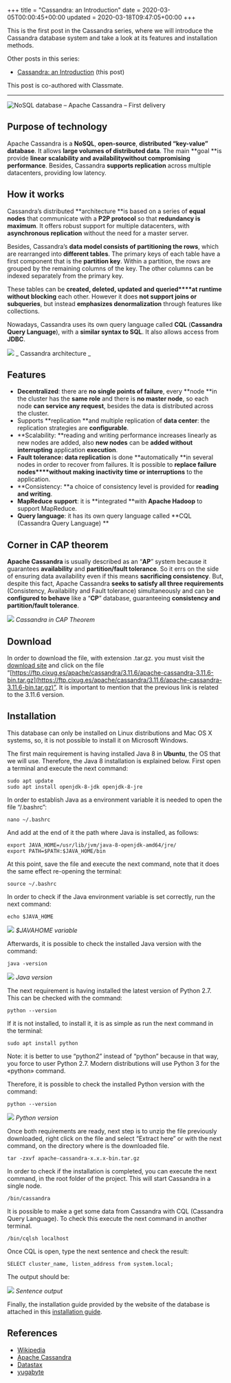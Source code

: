+++
title = "Cassandra: an Introduction"
date = 2020-03-05T00:00:45+00:00
updated = 2020-03-18T09:47:05+00:00
+++

This is the first post in the Cassandra series, where we will introduce the Cassandra database system and take a look at its features and installation methods.

Other posts in this series:

* [Cassandra: an Introduction](/blog/ribw/cassandra-an-introduction/) (this post)

This post is co-authored with Classmate.

----------

![NoSQL database – Apache Cassandra – First delivery](cassandra-database-e1584191543401.jpg)

## Purpose of technology

Apache Cassandra is a **NoSQL**, **open-source**, **distributed “key-value” database**. It allows **large volumes of distributed data**. The main **goal **is provide **linear scalability and availabilitywithout compromising performance**. Besides, Cassandra **supports replication** across multiple datacenters, providing low latency.

## How it works

Cassandra’s distributed **architecture **is based on a series of **equal nodes** that communicate with a **P2P protocol** so that **redundancy is maximum**. It offers robust support for multiple datacenters, with **asynchronous replication** without the need for a master server.

Besides, Cassandra’s **data model consists of partitioning the rows**, which are rearranged into **different tables**. The primary keys of each table have a first component that is the **partition key**. Within a partition, the rows are grouped by the remaining columns of the key. The other columns can be indexed separately from the primary key.

These tables can be **created, deleted, updated and queried****at runtime without blocking** each other. However it does **not support joins or subqueries**, but instead **emphasizes denormalization** through features like collections.

Nowadays, Cassandra uses its own query language called **CQL** (**Cassandra Query Language**), with a **similar syntax to SQL**. It also allows access from **JDBC**.

![](s0GHpggGZXOFcdhypRWV4trU-PkSI6lukEv54pLZnoirh0GlDVAc4LamB1Dy.png)
_ Cassandra architecture _

## Features

* **Decentralized**: there are **no single points of failure**, every **node **in the cluster has the **same role** and there is **no master node**, so each node **can service any request**, besides the data is distributed across the cluster.
* Supports **replication **and multiple replication of **data center**: the replication strategies are **configurable**.
* **Scalability: **reading and writing performance increases linearly as new nodes are added, also **new nodes** can be **added without interrupting** application **execution**.
* **Fault tolerance: data replication** is done **automatically **in several nodes in order to recover from failures. It is possible to **replace failure nodes****without **making** inactivity time or interruptions** to the application.
* **Consistency: **a choice of consistency level is provided for **reading and writing**.
* **MapReduce support**: it is **integrated **with **Apache Hadoop** to support MapReduce.
* **Query language**: it has its own query language called **CQL (Cassandra Query Language) **

## Corner in CAP theorem

**Apache Cassandra** is usually described as an “**AP**” system because it guarantees **availability** and **partition/fault tolerance**. So it errs on the side of ensuring data availability even if this means **sacrificing consistency**. But, despite this fact, Apache Cassandra **seeks to satisfy all three requirements** (Consistency, Availability and Fault tolerance) simultaneously and can be **configured to behave** like a “**CP**” database, guaranteeing **consistency and partition/fault tolerance**.

![](rf3n9LTOKCQVbx4qrn7NPSVcRcwE1LxR_khi-9Qc51Hcbg6BHHPu-0GZjUwD.png)
_Cassandra in CAP Theorem_

## Download

In order to download the file, with extension .tar.gz. you must visit the [download site](https://cassandra.apache.org/download/) and click on the file “[https://ftp.cixug.es/apache/cassandra/3.11.6/apache-cassandra-3.11.6-bin.tar.gz](https://ftp.cixug.es/apache/cassandra/3.11.6/apache-cassandra-3.11.6-bin.tar.gz)”. It is important to mention that the previous link is related to the 3.11.6 version.

## Installation

This database can only be installed on Linux distributions and Mac OS X systems, so, it is not possible to install it on Microsoft Windows.

The first main requirement is having installed Java 8 in **Ubuntu**, the OS that we will use. Therefore, the Java 8 installation is explained below. First open a terminal and execute the next command:

```
sudo apt update
sudo apt install openjdk-8-jdk openjdk-8-jre
```

In order to establish Java as a environment variable it is needed to open the file “/.bashrc”:

```
nano ~/.bashrc
```

And add at the end of it the path where Java is installed, as follows:

```
export JAVA_HOME=/usr/lib/jvm/java-8-openjdk-amd64/jre/
export PATH=$PATH:$JAVA_HOME/bin
```

 At this point, save the file and execute the next command, note that it does the same effect re-opening the terminal:

```
source ~/.bashrc
```

In order to check if the Java environment variable is set correctly, run the next command:

```
echo $JAVA_HOME
```

![](JUUmX5MIHynJR_K9EdCgKeJcpINeCGRRt2QRu4JLPtRhCVidOhcbWwVTQjyu.png)
_$JAVAHOME variable_

Afterwards, it is possible to check the installed Java version with the command:

```
java -version
```

![](z9v1-0hpZwjI4U5UZej9cRGN5-Y4AZl0WUPWyQ_-JlzTAIvZtTFPnKY2xMQ_.png)
_Java version_

The next requirement is having installed the latest version of Python 2.7. This can be checked with the command:

```
python --version
```

If it is not installed, to install it, it is as simple as run the next command in the terminal:

```
sudo apt install python
```

Note: it is better to use “python2” instead of “python” because in that way, you force to user Python 2.7. Modern distributions will use Python 3 for the «python» command.

Therefore, it is possible to check the installed Python version with the command:

```
python --version
```

![](Ger5Vw_e1HIK84QgRub-BwGmzIGKasgiYb4jHdfRNRrvG4d6Msp_3Vk62-9i.png)
_Python version_

Once both requirements are ready, next step is to unzip the file previously downloaded, right click on the file and select “Extract here” or with the next command, on the directory where is the downloaded file.

```
tar -zxvf apache-cassandra-x.x.x-bin.tar.gz
```

In order to check if the installation is completed, you can execute the next command, in the root folder of the project. This will start Cassandra in a single node.

```
/bin/cassandra
```

It is possible to make a get some data from Cassandra with CQL (Cassandra Query Language). To check this execute the next command in another terminal.

```
/bin/cqlsh localhost
```

Once CQL is open, type the next sentence and check the result:

```
SELECT cluster_name, listen_address from system.local;
```

The output should be:

![](miUO60A-RtyEAOOVFJqlkPRC18H4RKUhot6RWzhO9FmtzgTPOYHFtwxqgZEf.png)
_Sentence output_

Finally, the installation guide provided by the website of the database is attached in this [installation guide](https://cassandra.apache.org/doc/latest/getting_started/installing.html).

## References

* [Wikipedia](https://es.wikipedia.org/wiki/Apache_Cassandra)
* [Apache Cassandra](https://cassandra.apache.org/)
* [Datastax](https://www.datastax.com/blog/2019/05/how-apache-cassandratm-balances-consistency-availability-and-performance)
* [yugabyte](https://blog.yugabyte.com/apache-cassandra-architecture-how-it-works-lightweight-transactions/)
